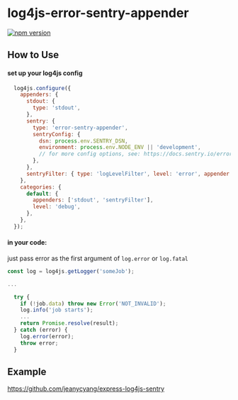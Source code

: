 # log4js-error-sentry-appender

[![npm version](https://badge.fury.io/js/error-sentry-appender.svg)](https://badge.fury.io/js/error-sentry-appender)

How to Use
-
#### set up your log4js config
```javascript
  log4js.configure({
    appenders: {
      stdout: {
        type: 'stdout',
      },
      sentry: {
        type: 'error-sentry-appender',
        sentryConfig: {
          dsn: process.env.SENTRY_DSN,
          environment: process.env.NODE_ENV || 'development',
          // for more config options, see: https://docs.sentry.io/error-reporting/configuration/?platform=node
        },
      },
      sentryFilter: { type: 'logLevelFilter', level: 'error', appender: 'sentry' },
    },
    categories: {
      default: {
        appenders: ['stdout', 'sentryFilter'],
        level: 'debug',
      },
    },
  });
```

#### in your code:
just pass error as the first argument of `log.error` or `log.fatal`
```javascript
const log = log4js.getLogger('someJob');

...

  try {
    if (!job.data) throw new Error('NOT_INVALID');
    log.info('job starts');
    ...
    return Promise.resolve(result);
  } catch (error) {
    log.error(error);
    throw error;
  }
```

Example
-
https://github.com/jeanycyang/express-log4js-sentry